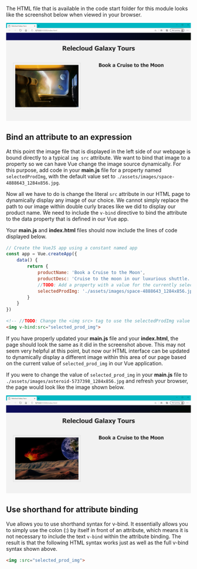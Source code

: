 The HTML file that is available in the code start folder for this module looks like the screenshot below when viewed in your browser.

![Screenshot showing the HTML page with new div sections that display an image on the left, with the product name centered in the section on the right.](../media/html-formatted-with-image-on-left.png)

## Bind an attribute to an expression

At this point the image file that is displayed in the left side of our webpage is bound directly to a typical `img src` attribute. We want to bind that image to a property so we can have Vue change the image source dynamically. For this purpose, add code in your **main.js** file for a property named `selectedProdImg`, with the default value set to `./assets/images/space-4888643_1284x856.jpg`.

Now all we have to do is change the literal `src` attribute in our HTML page to dynamically display any image of our choice. We cannot simply replace the path to our image within double curly braces like we did to display our product name. We need to include the `v-bind` directive to bind the attribute to the data property that is defined in our Vue app.

Your **main.js** and **index.html** files should now include the lines of code displayed below.

```javascript
// Create the VueJS app using a constant named app
const app = Vue.createApp({
    data() {
        return {
            productName: 'Book a Cruise to the Moon',
            productDesc: 'Cruise to the moon in our luxurious shuttle. Watch the astronauts working outside the International Space Station.',
            //TODO: Add a property with a value for the currently selected image
            selectedProdImg: './assets/images/space-4888643_1284x856.jpg',
        }
    }
})
```

```html
<!-- //TODO: Change the <img src> tag to use the selectedProdImg value instead of a direct link to the specific image -->
<img v-bind:src="selected_prod_img">
```

If you have properly updated your **main.js** file and your **index.html**, the page should look the same as it did in the screenshot above. This may not seem very helpful at this point, but now our HTML interface can be updated to dynamically display a different image within this area of our page based on the current value of `selected_prod_img` in our Vue application.

If you were to change the value of `selected_prod_img` in your **main.js** file to `./assets/images/asteroid-5737398_1284x856.jpg` and refresh your browser, the page would look like the image shown below.

![Screenshot showing the same HTML page displayed previously, with a new asteroid image displayed on the left side of the page.](../media/selected-product-changed-to-asteroid.png)

## Use shorthand for attribute binding

Vue allows you to use shorthand syntax for v-bind. It essentially allows you to simply use the colon (:) by itself in front of an attribute, which means it is not necessary to include the text `v-bind` within the attribute binding. The result is that the following HTML syntax works just as well as the full v-bind syntax shown above.

```html
<img :src="selected_prod_img">
```
